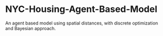 # NYC-Housing-Agent-Based-Model
An agent based model using spatial distances, with discrete optimization and Bayesian approach.
